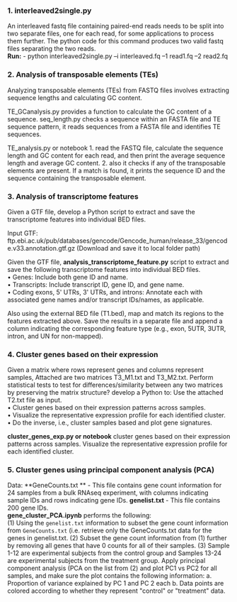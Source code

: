 ### 1. interleaved2single.py
An interleaved fastq file containing paired-end reads needs to be split into two separate files, one for each read, for some applications to process them further. The python code for this command produces two valid fastq files separating the two reads. <br>
**Run:** - python interleaved2single.py –i interleaved.fq –1 read1.fq –2 read2.fq

 ### 2. Analysis of transposable elements (TEs)
 Analyzing transposable elements (TEs) from FASTQ files involves extracting sequence lengths and calculating GC content.
 
 TE_GCanalysis.py provides a function to calculate the GC content of a sequence. seq_length.py checks a sequence within an FASTA file and TE sequence pattern, it reads sequences from a FASTA file and identifies TE sequences.

 TE_analysis.py or notebook 1. read the FASTQ file, calculate the sequence length and GC content for each read, and then print the average sequence length and average GC content. 2. also it checks if any of the transposable elements are present. If a match is found, it prints the sequence ID and the sequence containing the transposable element.

### 3. Analysis of transcriptome features
Given a GTF file, develop a Python script to extract and save the transcriptome features into individual BED files.

Input GTF: ftp.ebi.ac.uk/pub/databases/gencode/Gencode_human/release_33/gencode.v33.annotation.gtf.gz (Download and save it to local folder path)

Given the GTF file, **analysis_transcriptome_feature.py** script to extract and save the following transcriptome features into individual BED files. <br>
• Genes: Include both gene ID and name. <br>
• Transcripts: Include transcript ID, gene ID, and gene name. <br>
• Coding exons, 5' UTRs, 3' UTRs, and introns: Annotate each with associated gene names and/or transcript IDs/names, as applicable. <br>

Also using the external BED file (T1.bed), map and match its regions to the features extracted above. Save the results in a separate file and append a column indicating the corresponding feature type (e.g., exon, 5UTR, 3UTR, intron, and UN for non-mapped).

### 4. Cluster genes based on their expression

Given a matrix where rows represent genes and columns represent samples, 
Attached are two matrices T3_M1.txt and T3_M2.txt. Perform statistical tests to test for differences/similarity between any two matrices by preserving the matrix structure?
develop a Python to: Use the attached T2.txt file as input. <br>
• Cluster genes based on their expression patterns across samples. <br>
• Visualize the representative expression profile for each identified cluster. <br>
• Do the inverse, i.e., cluster samples based and plot gene signatures. <be>

**cluster_genes_exp.py or notebook** cluster genes based on their expression patterns across samples. Visualize the representative expression profile for each identified cluster.

### 5. Cluster genes using principal component analysis (PCA)

Data: **GeneCounts.txt ** - This file contains gene count information for 24 samples from a bulk RNAseq experiment, with columns indicating sample IDs and rows indicating gene IDs. **genelist.txt** - This file contains 200 gene IDs. <br>
**gene_cluster_PCA.ipynb** performs the following: <br>
(1) Using the `genelist.txt` information to subset the gene count information from `GeneCounts.txt` (i.e. retrieve only the GeneCounts.txt data for the genes in genelist.txt.
(2) Subset the gene count information from (1) further by removing all genes that have 0 counts for all of their samples.
(3) Sample 1-12 are experimental subjects from the control group and Samples 13-24 are experimental subjects from the treatment group. Apply principal component analysis (PCA
on the list from (2) and plot PC1 vs PC2 for all samples, and make sure the plot contains the following information:
  a. Proportion of variance explained by PC 1 and PC 2 each
  b. Data points are colored according to whether they represent "control" or "treatment" data.


